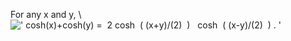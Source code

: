 For any x and y, \\
![' cosh(x)+cosh(y) =  2 cosh  ( (x+y)/(2)  )   cosh  ( (x-y)/(2)  ) . '](../dictionary/equation_images/3801.1..png)
